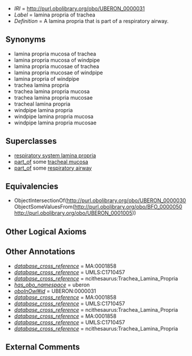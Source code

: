  * *IRI* = http://purl.obolibrary.org/obo/UBERON_0000031
 * *Label* = lamina propria of trachea
 * *Definition* = A lamina propria that is part of a respiratory airway.

## Synonyms

 * lamina propria mucosa of trachea
 * lamina propria mucosa of windpipe
 * lamina propria mucosae of trachea
 * lamina propria mucosae of windpipe
 * lamina propria of windpipe
 * trachea lamina propria
 * trachea lamina propria mucosa
 * trachea lamina propria mucosae
 * tracheal lamina propria
 * windpipe lamina propria
 * windpipe lamina propria mucosa
 * windpipe lamina propria mucosae

## Superclasses

 * [respiratory system lamina propria](../../UBERON/79/UBERON_0004779.md)
 * [part_of](../../BFO/50/BFO_0000050.md) some [tracheal mucosa](../../UBERON/79/UBERON_0000379.md)
 * [part_of](../../BFO/50/BFO_0000050.md) some [respiratory airway](../../UBERON/05/UBERON_0001005.md)

## Equivalencies

 * ObjectIntersectionOf(<http://purl.obolibrary.org/obo/UBERON_0000030> ObjectSomeValuesFrom(<http://purl.obolibrary.org/obo/BFO_0000050> <http://purl.obolibrary.org/obo/UBERON_0001005>))

## Other Logical Axioms


## Other Annotations

 * *[database_cross_reference](../../ef/oboInOwl#hasDbXref.md)* = MA:0001858
 * *[database_cross_reference](../../ef/oboInOwl#hasDbXref.md)* = UMLS:C1710457
 * *[database_cross_reference](../../ef/oboInOwl#hasDbXref.md)* = ncithesaurus:Trachea_Lamina_Propria
 * *[has_obo_namespace](../../ce/oboInOwl#hasOBONamespace.md)* = uberon
 * *[oboInOwl#id](../../id/oboInOwl#id.md)* = UBERON:0000031
 * *[database_cross_reference](../../ef/oboInOwl#hasDbXref.md)* = MA:0001858
 * *[database_cross_reference](../../ef/oboInOwl#hasDbXref.md)* = UMLS:C1710457
 * *[database_cross_reference](../../ef/oboInOwl#hasDbXref.md)* = ncithesaurus:Trachea_Lamina_Propria
 * *[database_cross_reference](../../ef/oboInOwl#hasDbXref.md)* = MA:0001858
 * *[database_cross_reference](../../ef/oboInOwl#hasDbXref.md)* = UMLS:C1710457
 * *[database_cross_reference](../../ef/oboInOwl#hasDbXref.md)* = ncithesaurus:Trachea_Lamina_Propria

## External Comments

